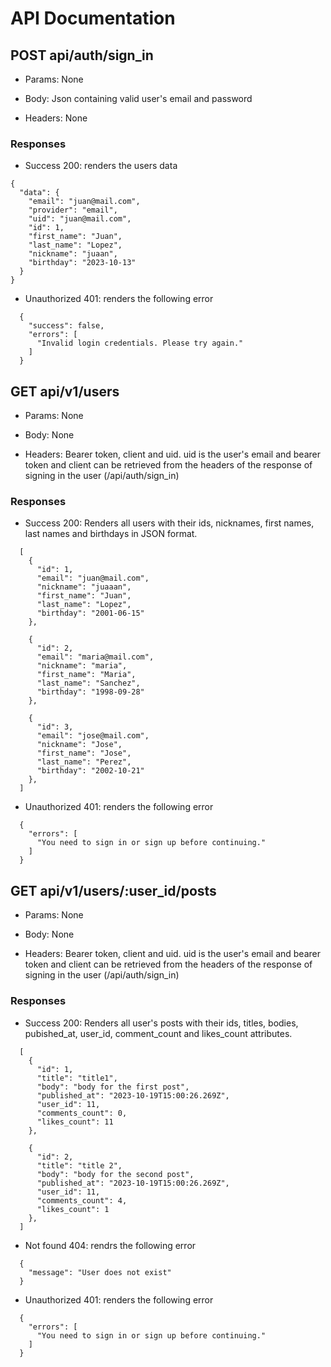 # API Documentation

## POST api/auth/sign_in

- Params: None

- Body: Json containing valid user's email and password

- Headers: None

### Responses

- Success 200: renders the users data

```
{
  "data": {
    "email": "juan@mail.com",
    "provider": "email",
    "uid": "juan@mail.com",
    "id": 1,
    "first_name": "Juan",
    "last_name": "Lopez",
    "nickname": "juaan",
    "birthday": "2023-10-13"
  }
}
```

- Unauthorized 401: renders the following error

```
  {
    "success": false,
    "errors": [
      "Invalid login credentials. Please try again."
    ]
  }
```

## GET api/v1/users

- Params: None

- Body: None

- Headers: Bearer token, client and uid. uid is the user's email and bearer token and client can be retrieved from the headers of the response of signing in the user (/api/auth/sign_in)

### Responses

- Success 200: Renders all users with their ids, nicknames, first names, last names and birthdays in JSON format.

```
  [
    {
      "id": 1,
      "email": "juan@mail.com",
      "nickname": "juaaan",
      "first_name": "Juan",
      "last_name": "Lopez",
      "birthday": "2001-06-15"
    },

    {
      "id": 2,
      "email": "maria@mail.com",
      "nickname": "maria",
      "first_name": "Maria",
      "last_name": "Sanchez",
      "birthday": "1998-09-28"
    },

    {
      "id": 3,
      "email": "jose@mail.com",
      "nickname": "Jose",
      "first_name": "Jose",
      "last_name": "Perez",
      "birthday": "2002-10-21"
    },
  ]
```

- Unauthorized 401: renders the following error

```
  {
    "errors": [
      "You need to sign in or sign up before continuing."
    ]
  }
```

## GET api/v1/users/:user_id/posts

- Params: None

- Body: None

- Headers: Bearer token, client and uid. uid is the user's email and bearer token and client can be retrieved from the headers of the response of signing in the user (/api/auth/sign_in)

### Responses

- Success 200: Renders all user's posts with their ids, titles, bodies, pubished_at, user_id, comment_count and likes_count attributes.

```
  [
    {
      "id": 1,
      "title": "title1",
      "body": "body for the first post",
      "published_at": "2023-10-19T15:00:26.269Z",
      "user_id": 11,
      "comments_count": 0,
      "likes_count": 11
    },

    {
      "id": 2,
      "title": "title 2",
      "body": "body for the second post",
      "published_at": "2023-10-19T15:00:26.269Z",
      "user_id": 11,
      "comments_count": 4,
      "likes_count": 1
    },
  ]
```

- Not found 404: rendrs the following error

```
  {
    "message": "User does not exist"
  }
```

- Unauthorized 401: renders the following error

```
  {
    "errors": [
      "You need to sign in or sign up before continuing."
    ]
  }
```
